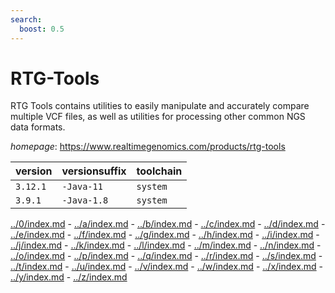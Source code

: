 ```yaml
---
search:
  boost: 0.5
---
```

# RTG-Tools

RTG Tools contains utilities to easily manipulate and accurately compare multiple VCF files,  as well as utilities for processing other common NGS data formats.

*homepage*: <https://www.realtimegenomics.com/products/rtg-tools>

version | versionsuffix | toolchain
--------|---------------|----------
``3.12.1`` | ``-Java-11`` | ``system``
``3.9.1`` | ``-Java-1.8`` | ``system``

[../0/index.md](0) - [../a/index.md](a) - [../b/index.md](b) - [../c/index.md](c) - [../d/index.md](d) - [../e/index.md](e) - [../f/index.md](f) - [../g/index.md](g) - [../h/index.md](h) - [../i/index.md](i) - [../j/index.md](j) - [../k/index.md](k) - [../l/index.md](l) - [../m/index.md](m) - [../n/index.md](n) - [../o/index.md](o) - [../p/index.md](p) - [../q/index.md](q) - [../r/index.md](r) - [../s/index.md](s) - [../t/index.md](t) - [../u/index.md](u) - [../v/index.md](v) - [../w/index.md](w) - [../x/index.md](x) - [../y/index.md](y) - [../z/index.md](z)

